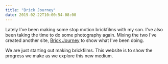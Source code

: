 ```yaml
---
title: "Brick Journey"
date: 2019-02-22T10:00:54-08:00
---
```


Lately I've been making some stop motion brickfilms with my son. I've also been taking the time to do some photography again. Mixing the two I've created another site, <a href="https://brickjourney.anthonyoconnor.ca/">Brick Journey</a> to show what I've been doing.

We are just starting out making brickfilms. This website is to show the progress we make as we explore this new medium.

<!--more-->